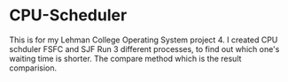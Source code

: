 # CPU-Scheduler
This is for my Lehman College Operating System project 4.
I created CPU schduler FSFC and SJF 
Run 3 different processes, to find out which one's waiting time is shorter.
The compare method which is the result comparision. 
